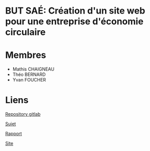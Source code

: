 # BUT SAÉ: Création d'un site web pour une entreprise d'économie circulaire

# Membres

- Mathis CHAIGNEAU
- Théo BERNARD
- Yvan FOUCHER

# Liens

[Repository gitlab](https://gitlab.com/lepeli/SAE-BUT-1-2002)

[Sujet](https://dwarves.iut-fbleau.fr/gitiut/madelaine/SAE-BUT1-WEB-Publique)

[Rapport](./rapport.md)

[Site](https://dwarves.iut-fbleau.fr/~foucher/sae_202)
